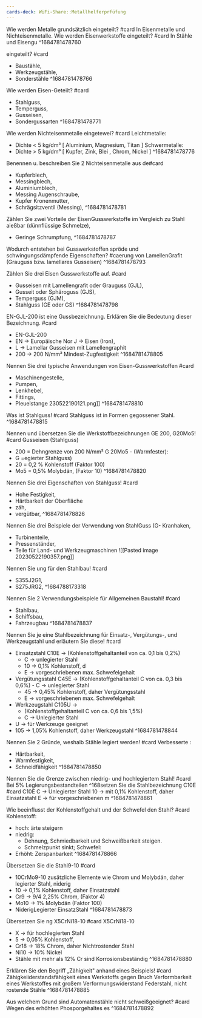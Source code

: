 ```yaml
---
cards-deck: WiFi-Share::Metallhelferprfüfung
---
```


Wie werden Metalle grundsätzlich eingeteilt? #card
In Eisenmetalle und Nichteisenmetalle.
Wie werden Eisenwerkstoffe eingeteilt? #card
In Stähle und Eisengu
^1684781478760

eingeteilt? #card
- Baustähle,
- Werkzeugstähle,
- Sonderstähle
^1684781478766

Wie werden Eisen-Geteilt? #card 
- Stahlguss,
- Temperguss,
- Gusseisen,
- Sondergussarten
^1684781478771

Wie werden Nichteisenmetalle eingetewei? #card 
Leichtmetalle:
- Dichte < 5 kg/dm³ [ Aluminium, Magnesium, Titan ]
Schwermetalle:
- Dichte > 5 kg/dm³ [ Kupfer, Zink, Blei , Chrom, Nickel ]
^1684781478776

Benennen u. beschreiben Sie 2 Nichteisenmetalle aus de#card 
- Kupferblech,
- Messingblech,
- Aluminiumblech,
- Messing Augenschraube,
- Kupfer Kronenmutter,
- Schrägsitzventil (Messing),
^1684781478781

Zählen Sie zwei Vorteile der EisenGusswerkstoffe im Vergleich zu Stahl aießbar (dünnflüssige Schmelze),
- Geringe Schrumpfung,
^1684781478787


Wodurch entstehen bei Gusswerkstoffen spröde und schwingungsdämpfende Eigenschaften? #caerung von LamellenGrafit (Grauguss bzw. lamellares Gusseisen)
^1684781478793

Zählen Sie drei Eisen Gusswerkstoffe auf. #card
- Gusseisen mit Lamellengrafit oder Grauguss (GJL),
- Gusseit oder Sphäroguss (GJS),
- Temperguss (GJM),
- Stahlguss (GE oder GS)
^1684781478798

EN-GJL-200 ist eine Gussbezeichnung. Erklären Sie die Bedeutung dieser Bezeichnung. #card
- EN-GJL-200
- EN -> Europäische Nor J -> Eisen (Iron),
- L -> Lamellar Gusseisen mit Lamellengraphit
- 200 -> 200 N/mm² Mindest-Zugfestigkeit
^1684781478805

Nennen Sie drei typische Anwendungen von Eisen-Gusswerkstoffen #card
- Maschinengestelle,
- Pumpen,
- Lenkhebel,
- Fittings,
- Pleuelstange
230522190121.png]]
^1684781478810

Was ist Stahlguss! #card
Stahlguss ist in Formen gegossener Stahl.
^1684781478815


Nennen und übersetzen Sie die Werkstoffbezeichnungen GE 200, G20Mo5! #card Gusseisen (Stahlguss)
- 200 = Dehngrenze von 200 N/mm²
G 20Mo5 - (Warmfester):
- G =egierter Stahlguss)
- 20 = 0,2 % Kohlenstoff (Faktor 100)
- Mo5 = 0,5% Molybdän, (Faktor 10)
^1684781478820


Nennen Sie drei Eigenschaften von Stahlguss! #card 
- Hohe Festigkeit,
- Härtbarkeit der Oberfläche
- zäh,
- vergütbar,
^1684781478826

Nennen Sie drei Beispiele der Verwendung von StahlGuss (G- Kranhaken,
- Turbinenteile,
- Pressenständer,
- Teile für Land- und Werkzeugmaschinen
![[Pasted image 20230522190357.png]]


Nennen Sie ung für den Stahlbau! #card 
- S355J2G1,
- S275JRG2,
^1684788173318

Nennen Sie 2 Verwendungsbeispiele für Allgemeinen Baustahl! #card 
- Stahlbau,
- Schiffsbau,
- Fahrzeugbau
^1684781478837

Nennen Sie je eine Stahlbezeichnung für Einsatz-, Vergütungs-, und Werkzeugstahl und erläutern Sie diese! #card
- Einsatzstahl C10E -> (Kohlenstoffgehaltanteil von ca. 0,1 bis 0,2%)
	- C -> unlegierter Stahl
	-  10 -> 0,1% Kohlenstoff, d
	- E -> vorgeschriebenen max. Schwefelgehalt
- Vergütungsstahl C45E -> (Kohlenstoffgehaltanteil C von ca. 0,3 bis 0,6%) - C -> unlegierter Stahl
	- 45 -> 0,45% Kohlenstoff, daher Vergütungsstahl
	- E -> vorgeschriebenen max. Schwefelgehalt
- Werkzeugstahl C105U ->
	- (Kohlenstoffgehaltanteil C von ca. 0,6 bis 1,5%)
	- C -> Unlegierter Stahl
- U -> für Werkzeuge geeignet
- 105 -> 1,05% Kohlenstoff, daher Werkzeugstahl
^1684781478844

Nennen Sie 2 Gründe, weshalb Stähle legiert werden! #card
Verbesserte :
 - Härtbarkeit,
 - Warmfestigkeit,
 - Schneidfähigkeit
^1684781478850

Nennen Sie die Grenze zwischen niedrig- und hochlegiertem Stahl! #card
Bei 5% Legierungsbestandteilen
^168setzen Sie die Stahlbezeichnung C10E #card 
C10E
C -> Unlegierter Stahl
10 -> mit 0,1% Kohlenstoff, daher Einsatzstahl
E -> für vorgeschriebenen m
^1684781478861

Wie beeinflusst der Kohlenstoffgehalt und der Schwefel den Stahl? #card 
Kohlenstoff:
- hoch: 
    ärte steigern
- niedrig:
    - Dehnung, Schmiedbarkeit und Schweißbarkeit steigen.
    - Schmelzpunkt sinkt;
Schwefel:
- Erhöht: Zerspanbarkeit
^1684781478866

Übersetzen Sie die Stahl9-10 #card
- 10CrMo9-10 zusätzliche Elemente wie Chrom und Molybdän, daher legierter Stahl, niderig
- 10 -> 0,1% Kohlenstoff, daher Einsatzstahl
- Cr9 -> 9/4 2,25% Chrom, (Faktor 4)
- Mo10 -> 1% Molybdän (Faktor 100)
- NiderigLegierter EinsatzStahl
^1684781478873

Übersetzen Sie ng X5CrNi18-10  #card
X5CrNi18-10
- X -> für hochlegierten Stahl
- 5 -> 0,05% Kohlenstoff,
- Cr18 -> 18% Chrom, daher Nichtrostender Stahl
- Ni10 -> 10% Nickel
- Stähle mit mehr als 12% Cr sind Korrosionsbeständig
^1684781478880

Erklären Sie den Begriff „Zähigkeit" anhand eines Beispiels! #card
Zähigkeiiderstandsfähigkeit eines Werkstoffs gegen Bruch Verformbarkeit eines Werkstoffes mit großem Verformungswiderstand Federstahl, nicht rostende Stähle
^1684781478885

Aus welchem Grund sind Automatenstähle nicht schweißgeeignet? #card
Wegen des erhöhten Phosporgehaltes es
^1684781478892
